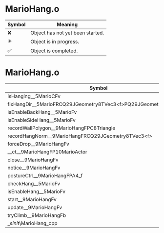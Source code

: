 # MarioHang.o
| Symbol | Meaning 
| ------------- | ------------- 
| :x: | Object has not yet been started. 
| :eight_pointed_black_star: | Object is in progress. 
| :white_check_mark: | Object is completed. 


# MarioHang.o
| Symbol | Decompiled? |
| ------------- | ------------- |
| isHanging__5MarioCFv | :x: |
| fixHangDir__5MarioFRCQ29JGeometry8TVec3&lt;f&gt;PQ29JGeometry8TVec3&lt;f&gt; | :x: |
| isEnableBackHang__5MarioFv | :x: |
| isEnableSideHang__5MarioFv | :x: |
| recordWallPolygon__9MarioHangFPC8Triangle | :x: |
| recordHangNorm__9MarioHangFRCQ29JGeometry8TVec3&lt;f&gt; | :x: |
| forceDrop__9MarioHangFv | :x: |
| __ct__9MarioHangFP10MarioActor | :x: |
| close__9MarioHangFv | :x: |
| notice__9MarioHangFv | :x: |
| postureCtrl__9MarioHangFPA4_f | :x: |
| checkHang__5MarioFv | :x: |
| isEnableHang__5MarioFv | :x: |
| start__9MarioHangFv | :x: |
| update__9MarioHangFv | :x: |
| tryClimb__9MarioHangFb | :x: |
| __sinit_\MarioHang_cpp | :x: |
